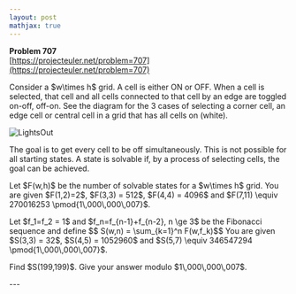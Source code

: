 ```yaml
---
layout: post
mathjax: true
---
```

**Problem 707**  
[https://projecteuler.net/problem=707](https://projecteuler.net/problem=707)

<p>
Consider a $w\times h$ grid. A cell is either ON or OFF. When a cell is selected, that cell and all cells connected to that cell by an edge are toggled on-off, off-on. See the diagram for the 3 cases of selecting a corner cell, an edge cell or central cell in a grid that has all cells on (white).
</p>
<div class="center">
<img src="project/images/p707_LightsOutPic.jpg" alt="LightsOut" />
</div>
<p>The goal is to get every cell to be off simultaneously. This is not possible for all starting states. A state is solvable if, by a process of selecting cells, the goal can be achieved.
</p>
<p>
Let $F(w,h)$ be the number of solvable states for a $w\times h$ grid. 
You are given $F(1,2)=2$, $F(3,3) = 512$, $F(4,4) = 4096$ and $F(7,11) \equiv 270016253 \pmod{1\,000\,000\,007}$.
</p>
<p>
Let $f_1=f_2 = 1$ and $f_n=f_{n-1}+f_{n-2}, n \ge 3$ be the Fibonacci sequence and define 
$$ S(w,n) = \sum_{k=1}^n F(w,f_k)$$
You are given $S(3,3) = 32$, $S(4,5) = 1052960$ and $S(5,7) \equiv 346547294 \pmod{1\,000\,000\,007}$.
</p>
<p>
Find $S(199,199)$. Give your answer modulo $1\,000\,000\,007$.
</p>
---
